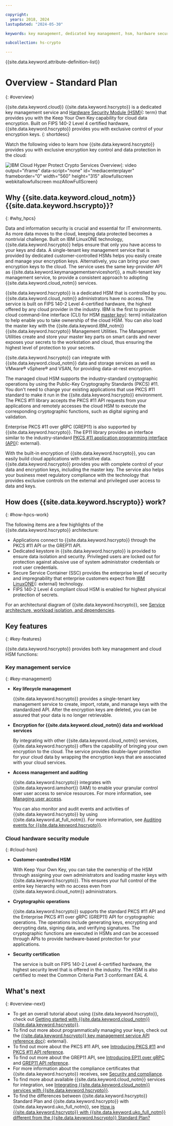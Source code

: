 ```yaml
---

copyright:
  years: 2018, 2024
lastupdated: "2024-05-30"

keywords: key management, dedicated key management, hsm, hardware security module, cloud hsm, dedicated hsm, keep your own key, kyok, cryptographic operation, key storage, encryption key, cloud encryption, encryption at rest, secure service container, ssc

subcollection: hs-crypto

---
```



{{site.data.keyword.attribute-definition-list}}




# Overview - Standard Plan 
{: #overview}

{{site.data.keyword.cloud}} {{site.data.keyword.hscrypto}} is a dedicated key management service and [Hardware Security Module (HSM)](#x6704988){: term} that provides you with the Keep Your Own Key capability for cloud data encryption. Built on FIPS 140-2 Level 4 certified hardware, {{site.data.keyword.hscrypto}} provides you with exclusive control of your encryption keys.
{: shortdesc}

Watch the following video to learn how {{site.data.keyword.hscrypto}} provides you with exclusive encryption key control and data protection in the cloud:

![IBM Cloud Hyper Protect Crypto Services Overview](https://www.kaltura.com/p/1773841/sp/177384100/embedIframeJs/uiconf_id/27941801/partner_id/1773841?iframeembed=true&entry_id=1_1ipwq52p){: video output="iframe" data-script="none" id="mediacenterplayer" frameborder="0" width="560" height="315" allowfullscreen webkitallowfullscreen mozAllowFullScreen}

## Why {{site.data.keyword.cloud_notm}} {{site.data.keyword.hscrypto}}?
{: #why_hpcs}

Data and information security is crucial and essential for IT environments. As more data moves to the cloud, keeping data protected becomes a nontrivial challenge. Built on IBM LinuxONE technology, {{site.data.keyword.hscrypto}} helps ensure that only you have access to your keys and data. A single-tenant key management service that is provided by dedicated customer-controlled HSMs helps you easily create and manage your encryption keys. Alternatively, you can bring your own encryption keys to the cloud. The service uses the same key-provider API as {{site.data.keyword.keymanagementserviceshort}}, a multi-tenant key management service, to provide a consistent approach to adopting {{site.data.keyword.cloud_notm}} services.

{{site.data.keyword.hscrypto}} is a dedicated HSM that is controlled by you. {{site.data.keyword.cloud_notm}} administrators have no access. The service is built on FIPS 140-2 Level 4-certified hardware, the highest offered by any cloud provider in the industry. IBM is the first to provide cloud command-line interface (CLI) for HSM [master key](#x2908413){: term} initialization to help enable you to take ownership of the cloud HSM. You can also load the master key with the {{site.data.keyword.IBM_notm}} {{site.data.keyword.hscrypto}} Management Utilities. The Management Utilities create and store your master key parts on smart cards and never exposes your secrets to the workstation and cloud, thus ensuring the highest level of protection to your secrets.

{{site.data.keyword.hscrypto}} can integrate with {{site.data.keyword.cloud_notm}} data and storage services as well as VMware&reg; vSphere&reg; and VSAN, for providing data-at-rest encryption.

The managed cloud HSM supports the industry-standard cryptographic operations by using the Public-Key Cryptography Standards (PKCS) #11. You don't need to change your existing applications that use PKCS #11 standard to make it run in the {{site.data.keyword.hscrypto}} environment. The PKCS #11 library accepts the PKCS #11 API requests from your applications and remotely accesses the cloud HSM to execute the corresponding cryptographic functions, such as digital signing and validation.

Enterprise PKCS #11 over gRPC (GREP11) is also supported by {{site.data.keyword.hscrypto}}. The EP11 library provides an interface similar to the industry-standard [PKCS #11 application programming interface (API)](http://docs.oasis-open.org/pkcs11/pkcs11-base/v2.40/os/pkcs11-base-v2.40-os.html){: external}.

With the built-in encryption of {{site.data.keyword.hscrypto}}, you can easily build cloud applications with sensitive data. {{site.data.keyword.hscrypto}} provides you with complete control of your data and encryption keys, including the master key. The service also helps your business meet regulatory compliance with the technology that provides exclusive controls on the external and privileged user access to data and keys.





## How does {{site.data.keyword.hscrypto}} work?
{: #how-hpcs-work}

The following items are a few highlights of the {{site.data.keyword.hscrypto}} architecture:
- Applications connect to {{site.data.keyword.hscrypto}} through the PKCS #11 API or the GREP11 API.
- Dedicated keystore in {{site.data.keyword.hscrypto}} is provided to ensure data isolation and security. Privileged users are locked out for protection against abusive use of system administrator credentials or root user credentials.
- Secure Service Container (SSC) provides the enterprise level of security and impregnability that enterprise customers expect from [IBM LinuxONE](https://www.ibm.com/it-infrastructure/linuxone){: external} technology.
- FIPS 140-2 Level 4 compliant cloud HSM is enabled for highest physical protection of secrets.

For an architectural diagram of {{site.data.keyword.hscrypto}}, see [Service architecture, workload isolation, and dependencies](/docs/hs-crypto?topic=hs-crypto-architecture-workload-isolation).

## Key features
{: #key-features}

{{site.data.keyword.hscrypto}} provides both key management and cloud HSM functions:

### Key management service
{: #key-management}

* **Key lifecycle management**

    {{site.data.keyword.hscrypto}} provides a single-tenant key management service to create, import, rotate, and manage keys with the standardized API. After the encryption keys are deleted, you can be assured that your data is no longer retrievable.

* **Encryption for {{site.data.keyword.cloud_notm}} data and workload services**

    By integrating with other {{site.data.keyword.cloud_notm}} services, {{site.data.keyword.hscrypto}} offers the capability of bringing your own encryption to the cloud. The service provides double-layer protection for your cloud data by wrapping the encryption keys that are associated with your cloud services.

* **Access management and auditing**

    {{site.data.keyword.hscrypto}} integrates with {{site.data.keyword.iamshort}} (IAM) to enable your granular control over user access to service resources. For more information, see [Managing user access](/docs/hs-crypto?topic=hs-crypto-manage-access).

    You can also monitor and audit events and activities of {{site.data.keyword.hscrypto}} by using {{site.data.keyword.at_full_notm}}. For more information, see [Auditing events for {{site.data.keyword.hscrypto}}](/docs/hs-crypto?topic=hs-crypto-at-events).

### Cloud hardware security module
{: #cloud-hsm}

* **Customer-controlled HSM**

    With Keep Your Own Key, you can take the ownership of the HSM through assigning your own administrators and loading master keys with {{site.data.keyword.hscrypto}}. This ensures your full control of the entire key hierarchy with no access even from {{site.data.keyword.cloud_notm}} administrators.

* **Cryptographic operations**

    {{site.data.keyword.hscrypto}} supports the standard PKCS #11 API and the Enterprise PKCS #11 over gRPC (GREP11) API for cryptographic operations. The operations include generating keys, encrypting and decrypting data, signing data, and verifying signatures. The cryptographic functions are executed in HSMs and can be accessed through APIs to provide hardware-based protection for your applications.

* **Security certification**

    The service is built on FIPS 140-2 Level 4-certified hardware, the highest security level that is offered in the industry. The HSM is also certified to meet the Common Criteria Part 3 conformant EAL 4.



## What's next
{: #overview-next}

- To get an overall tutorial about using {{site.data.keyword.hscrypto}}, check out [Getting started with {{site.data.keyword.cloud_notm}} {{site.data.keyword.hscrypto}}](/docs/hs-crypto?topic=hs-crypto-get-started).
- To find out more about programmatically managing your keys, check out the [{{site.data.keyword.hscrypto}} key management service API reference doc](/apidocs/hs-crypto){: external}.
- To find out more about the PKCS #11 API, see [Introducing PKCS #11](/docs/hs-crypto?topic=hs-crypto-pkcs11-intro) and [PKCS #11 API reference](/docs/hs-crypto?topic=hs-crypto-pkcs11-api-ref).
- To find out more about the GREP11 API, see [Introducing EP11 over gRPC](/docs/hs-crypto?topic=hs-crypto-grep11-intro) and [GREP11 API reference](/docs/hs-crypto?topic=hs-crypto-grep11-api-ref).
- For more information about the compliance certificates that {{site.data.keyword.hscrypto}} receives, see [Security and compliance](/docs/hs-crypto?topic=hs-crypto-security-and-compliance).
- To find more about available {{site.data.keyword.cloud_notm}} services for integration, see [Integrating {{site.data.keyword.cloud_notm}} services with {{site.data.keyword.hscrypto}}](/docs/hs-crypto?topic=hs-crypto-integrate-services).
- To find the differences between {{site.data.keyword.hscrypto}} Standard Plan and {{site.data.keyword.hscrypto}} with {{site.data.keyword.uko_full_notm}}, see [How is {{site.data.keyword.hscrypto}} with {{site.data.keyword.uko_full_notm}} different from the {{site.data.keyword.hscrypto}} Standard Plan?](/docs/hs-crypto?topic=hs-crypto-faq-uko&interface=ui#faq-uko-hpcs)
